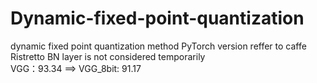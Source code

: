 # Dynamic-fixed-point-quantization
dynamic fixed point quantization method PyTorch version reffer to caffe Ristretto
BN layer is not considered temporarily  
VGG：93.34 ==> VGG_8bit: 91.17  
